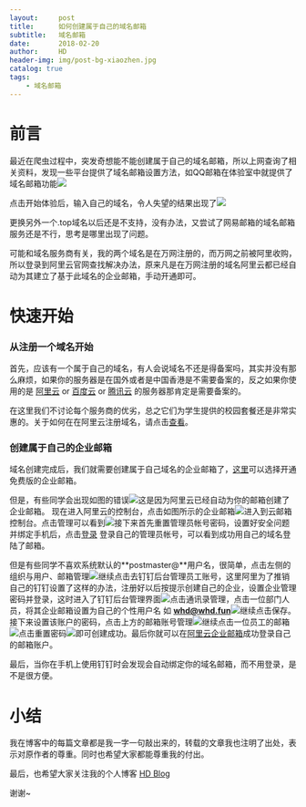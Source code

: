 ```yaml
---
layout:     post
title:      如何创建属于自己的域名邮箱
subtitle:   域名邮箱
date:       2018-02-20
author:     HD
header-img: img/post-bg-xiaozhen.jpg
catalog: true
tags:
    - 域名邮箱
---
```






# 前言
最近在爬虫过程中，突发奇想能不能创建属于自己的域名邮箱，所以上网查询了相关资料，发现一些平台提供了域名邮箱设置方法，如QQ邮箱在体验室中就提供了域名邮箱功能![][1]

点击开始体验后，输入自己的域名，令人失望的结果出现了![][2]

更换另外一个.top域名以后还是不支持，没有办法，又尝试了网易邮箱的域名邮箱服务还是不行，思考是哪里出现了问题。

可能和域名服务商有关，我的两个域名是在万网注册的，而万网之前被阿里收购，所以登录到阿里云官网查找解决办法，原来凡是在万网注册的域名阿里云都已经自动为其建立了基于此域名的企业邮箱，手动开通即可。

# 快速开始

### 从注册一个域名开始

首先，应该有一个属于自己的域名，有人会说域名不还是得备案吗，其实并没有那么麻烦，如果你的服务器是在国外或者是中国香港是不需要备案的，反之如果你使用的是 [阿里云][3] or [百度云][4] or [腾讯云][5] 的服务器那肯定是需要备案的。

在这里我们不讨论每个服务商的优劣，总之它们为学生提供的校园套餐还是非常实惠的。关于如何在在阿里云注册域名，请点击[查看][6]。

### 创建属于自己的企业邮箱

域名创建完成后，我们就需要创建属于自己域名的企业邮箱了，[这里][7]可以选择开通免费版的企业邮箱。

但是，有些同学会出现如图的错误![][8]这是因为阿里云已经自动为你的邮箱创建了企业邮箱。
现在进入阿里云的控制台，点击如图所示的企业邮箱![][9]进入到云邮箱控制台。点击管理可以看到![][10]接下来首先重置管理员帐号密码，设置好安全问题并绑定手机后，点击[登录][11]
登录自己的管理员帐号，可以看到成功用自己的域名登陆了邮箱。

但是有些同学不喜欢系统默认的**postmaster@**用户名，很简单，点击左侧的组织与用户、邮箱管理![][12]继续点击去钉钉后台管理员工账号，这里阿里为了推销自己的钉钉设置了这样的办法，注册好以后按提示创建自己的企业，设置企业管理密码并登录，这时进入了钉钉后台管理界面![][13]点击通讯录管理，点击一位部门人员，将其企业邮箱设置为自己的个性用户名 如 **whd@whd.fun**![][14]继续点击保存。接下来设置该账户的密码，点击上方的邮箱账号管理![][15]继续点击一位员工的邮箱![][16]点击重置密码![][17]即可创建成功。最后你就可以在[阿里云企业邮箱][18]成功登录自己的邮箱账户。

最后，当你在手机上使用钉钉时会发现会自动绑定你的域名邮箱，而不用登录，是不是很方便。

# 小结

我在博客中的每篇文章都是我一字一句敲出来的，转载的文章我也注明了出处，表示对原作者的尊重。同时也希望大家都能尊重我的付出。

最后，也希望大家关注我的个人博客 [HD Blog][19]

谢谢~


  [1]: http://ww1.sinaimg.cn/large/6712cbb1ly1fon3vnutc5j21ow0cb0u4.jpg
  [2]: http://ww1.sinaimg.cn/large/6712cbb1ly1fon3ykuz9sj21yd0rp41m.jpg
  [3]: https://www.aliyun.com/
  [4]: https://cloud.baidu.com
  [5]: https://cloud.tencent.com/
  [6]: https://jingyan.baidu.com/article/39810a239b14f5b636fda622.html
  [7]: https://wanwang.aliyun.com/mail/freemail/?spm=a2c4g.11186623.2.3.ndEUG7
  [8]: http://ww1.sinaimg.cn/large/6712cbb1ly1fon4ilc0b7j20t209mweq.jpg
  [9]: http://ww1.sinaimg.cn/large/6712cbb1ly1fon4n2r28ij22dk2cokcx.jpg
  [10]: http://ww1.sinaimg.cn/large/6712cbb1ly1fon4p6ndjrj217f0ncdhd.jpg
  [11]: https://qiye.aliyun.com/
  [12]: http://ww1.sinaimg.cn/large/6712cbb1ly1fon4vmse5oj21xm0zi0zu.jpg
  [13]: http://ww1.sinaimg.cn/large/6712cbb1ly1fon4zyd6ohj23io21y1kx.jpg
  [14]: http://ww1.sinaimg.cn/large/6712cbb1ly1fon524t0pfj20pc03gq2w.jpg
  [15]: http://ww1.sinaimg.cn/large/6712cbb1ly1fon53pcffej21t20fg3zv.jpg
  [16]: http://ww1.sinaimg.cn/large/6712cbb1ly1fon54un5a3j21460seabt.jpg
  [17]: http://ww1.sinaimg.cn/large/6712cbb1ly1fon5592op0j216l0s7q56.jpg
  [18]: https://qiye.aliyun.com
  [19]: http://whd.fun
